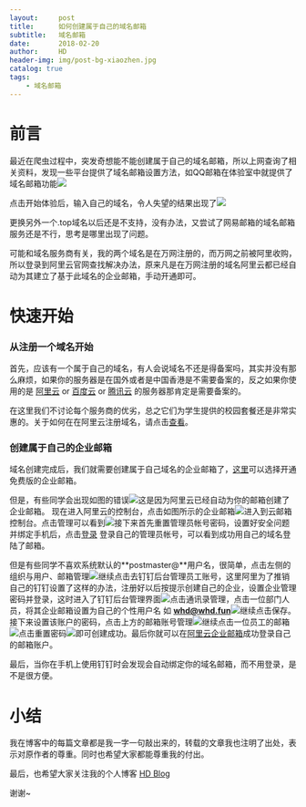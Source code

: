 ```yaml
---
layout:     post
title:      如何创建属于自己的域名邮箱
subtitle:   域名邮箱
date:       2018-02-20
author:     HD
header-img: img/post-bg-xiaozhen.jpg
catalog: true
tags:
    - 域名邮箱
---
```






# 前言
最近在爬虫过程中，突发奇想能不能创建属于自己的域名邮箱，所以上网查询了相关资料，发现一些平台提供了域名邮箱设置方法，如QQ邮箱在体验室中就提供了域名邮箱功能![][1]

点击开始体验后，输入自己的域名，令人失望的结果出现了![][2]

更换另外一个.top域名以后还是不支持，没有办法，又尝试了网易邮箱的域名邮箱服务还是不行，思考是哪里出现了问题。

可能和域名服务商有关，我的两个域名是在万网注册的，而万网之前被阿里收购，所以登录到阿里云官网查找解决办法，原来凡是在万网注册的域名阿里云都已经自动为其建立了基于此域名的企业邮箱，手动开通即可。

# 快速开始

### 从注册一个域名开始

首先，应该有一个属于自己的域名，有人会说域名不还是得备案吗，其实并没有那么麻烦，如果你的服务器是在国外或者是中国香港是不需要备案的，反之如果你使用的是 [阿里云][3] or [百度云][4] or [腾讯云][5] 的服务器那肯定是需要备案的。

在这里我们不讨论每个服务商的优劣，总之它们为学生提供的校园套餐还是非常实惠的。关于如何在在阿里云注册域名，请点击[查看][6]。

### 创建属于自己的企业邮箱

域名创建完成后，我们就需要创建属于自己域名的企业邮箱了，[这里][7]可以选择开通免费版的企业邮箱。

但是，有些同学会出现如图的错误![][8]这是因为阿里云已经自动为你的邮箱创建了企业邮箱。
现在进入阿里云的控制台，点击如图所示的企业邮箱![][9]进入到云邮箱控制台。点击管理可以看到![][10]接下来首先重置管理员帐号密码，设置好安全问题并绑定手机后，点击[登录][11]
登录自己的管理员帐号，可以看到成功用自己的域名登陆了邮箱。

但是有些同学不喜欢系统默认的**postmaster@**用户名，很简单，点击左侧的组织与用户、邮箱管理![][12]继续点击去钉钉后台管理员工账号，这里阿里为了推销自己的钉钉设置了这样的办法，注册好以后按提示创建自己的企业，设置企业管理密码并登录，这时进入了钉钉后台管理界面![][13]点击通讯录管理，点击一位部门人员，将其企业邮箱设置为自己的个性用户名 如 **whd@whd.fun**![][14]继续点击保存。接下来设置该账户的密码，点击上方的邮箱账号管理![][15]继续点击一位员工的邮箱![][16]点击重置密码![][17]即可创建成功。最后你就可以在[阿里云企业邮箱][18]成功登录自己的邮箱账户。

最后，当你在手机上使用钉钉时会发现会自动绑定你的域名邮箱，而不用登录，是不是很方便。

# 小结

我在博客中的每篇文章都是我一字一句敲出来的，转载的文章我也注明了出处，表示对原作者的尊重。同时也希望大家都能尊重我的付出。

最后，也希望大家关注我的个人博客 [HD Blog][19]

谢谢~


  [1]: http://ww1.sinaimg.cn/large/6712cbb1ly1fon3vnutc5j21ow0cb0u4.jpg
  [2]: http://ww1.sinaimg.cn/large/6712cbb1ly1fon3ykuz9sj21yd0rp41m.jpg
  [3]: https://www.aliyun.com/
  [4]: https://cloud.baidu.com
  [5]: https://cloud.tencent.com/
  [6]: https://jingyan.baidu.com/article/39810a239b14f5b636fda622.html
  [7]: https://wanwang.aliyun.com/mail/freemail/?spm=a2c4g.11186623.2.3.ndEUG7
  [8]: http://ww1.sinaimg.cn/large/6712cbb1ly1fon4ilc0b7j20t209mweq.jpg
  [9]: http://ww1.sinaimg.cn/large/6712cbb1ly1fon4n2r28ij22dk2cokcx.jpg
  [10]: http://ww1.sinaimg.cn/large/6712cbb1ly1fon4p6ndjrj217f0ncdhd.jpg
  [11]: https://qiye.aliyun.com/
  [12]: http://ww1.sinaimg.cn/large/6712cbb1ly1fon4vmse5oj21xm0zi0zu.jpg
  [13]: http://ww1.sinaimg.cn/large/6712cbb1ly1fon4zyd6ohj23io21y1kx.jpg
  [14]: http://ww1.sinaimg.cn/large/6712cbb1ly1fon524t0pfj20pc03gq2w.jpg
  [15]: http://ww1.sinaimg.cn/large/6712cbb1ly1fon53pcffej21t20fg3zv.jpg
  [16]: http://ww1.sinaimg.cn/large/6712cbb1ly1fon54un5a3j21460seabt.jpg
  [17]: http://ww1.sinaimg.cn/large/6712cbb1ly1fon5592op0j216l0s7q56.jpg
  [18]: https://qiye.aliyun.com
  [19]: http://whd.fun
